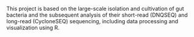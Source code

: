 This project is based on the large-scale isolation and cultivation of gut bacteria and the subsequent analysis of their short-read (DNQSEQ) and long-read (CycloneSEQ) sequencing, including data processing and visualization using R.
